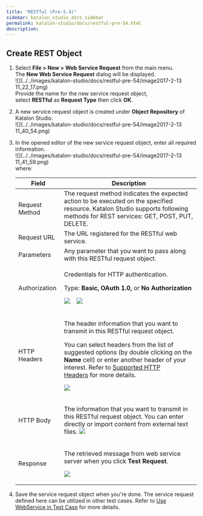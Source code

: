 ```yaml
---
title: "RESTful (Pre-5.4)" 
sidebar: katalon_studio_docs_sidebar
permalink: katalon-studio/docs/restful-pre-54.html 
description: 
---
```

Create REST Object
------------------

1.  Select **File > New > Web Service Request** from the main menu. The **New Web Service Request** dialog will be displayed.  
    ![](../../images/katalon-studio/docs/restful-pre-54/image2017-2-13 11_22_17.png)  
    Provide the name for the new service request object, select **RESTful** as **Request Type** then click **OK**.  
      
    
2.  A new service request object is created under **Object Repository** of Katalon Studio.  
    ![](../../images/katalon-studio/docs/restful-pre-54/image2017-2-13 11_40_54.png)  
      
    
3.  In the opened editor of the new service request object, enter all required information.  
    ![](../../images/katalon-studio/docs/restful-pre-54/image2017-2-13 11_41_59.png)  
    where:
    
    <table class="relative-table wrapped confluenceTable" style="table-layout: fixed;"><thead><tr><th class="xtd-0-0 confluenceTh" style="">Field</th><th class="xtd-0-1 confluenceTh" style="">Description</th></tr></thead><tbody style=""><tr class="xtr-1" style=""><td class="xtd-1-0 confluenceTd" style="">Request Method</td><td class="xtd-1-1 confluenceTd" style=""><span style="">The request method indicates the expected action to be executed on the specified resource. Katalon Studio supports following methods for REST services: GET, POST, PUT, DELETE.</span></td></tr><tr class="xtr-2" style=""><td class="xtd-2-0 confluenceTd" style="">Request URL</td><td class="xtd-2-1 confluenceTd" style="">The URL registered for the RESTful web service.</td></tr><tr class="xtr-3" style=""><td class="xtd-3-0 confluenceTd" style="">Parameters</td><td class="xtd-3-1 confluenceTd" style="">Any parameter that you want to pass along with this RESTful request object.</td></tr><tr class="xtr-4" style=""><td class="xtd-4-0 confluenceTd" style=""><div class="content-wrapper" style=""><p style="">Authorization</p></div></td><td class="xtd-4-1 confluenceTd" style=""><div class="content-wrapper" style=""><p style=""><span style="">Credentials for HTTP authentication.<br style=""></span></p><p style=""><span style="">Type: <strong style="">Basic, OAuth 1.0, </strong>or <strong style=""></strong><strong style="">No Authorization</strong><br style=""></span></p><p style=""><span class="confluence-embedded-file-wrapper" style=""><img class="confluence-embedded-image" src="../../images/katalon-studio/docs/restful-pre-54/image2017-2-13 13_31_8.png" data-image-src="/download/attachments/5116880/image2017-2-13%2013%3A31%3A8.png?version=1&amp;modificationDate=1503888019000&amp;api=v2" data-unresolved-comment-count="0" data-linked-resource-id="5116888" data-linked-resource-version="1" data-linked-resource-type="attachment" data-linked-resource-default-alias="image2017-2-13 13:31:8.png" data-base-url="https://docs.katalon.com" data-linked-resource-content-type="image/png" data-linked-resource-container-id="5116880" data-linked-resource-container-version="1" style=""></span>&nbsp;&nbsp;&nbsp; <span class="confluence-embedded-file-wrapper" style=""><img class="confluence-embedded-image" src="../../images/katalon-studio/docs/restful-pre-54/image2017-8-28 9_49_5.png" data-image-src="/download/attachments/5116880/image2017-8-28%209%3A49%3A5.png?version=1&amp;modificationDate=1503888546000&amp;api=v2" data-unresolved-comment-count="0" data-linked-resource-id="5116917" data-linked-resource-version="1" data-linked-resource-type="attachment" data-linked-resource-default-alias="image2017-8-28 9:49:5.png" data-base-url="https://docs.katalon.com" data-linked-resource-content-type="image/png" data-linked-resource-container-id="5116880" data-linked-resource-container-version="1" style=""></span></p></div></td></tr><tr class="xtr-5" style=""><td class="xtd-5-0 confluenceTd" style="">HTTP Headers</td><td class="xtd-5-1 confluenceTd" style=""><div class="content-wrapper" style=""><p style="">The header information that you want to transmit in this RESTful request object.</p><p style="">You can select headers from the list of suggested options (by double clicking on the <strong style="">Name</strong> cell) or enter another header of your interest. Refer to&nbsp;<a href="#RESTful(Pre-5.4)-SupportedHTTPHeaders" style="">Supported HTTP Headers</a>&nbsp;for more details.</p><p style=""><span class="confluence-embedded-file-wrapper" style=""><img class="confluence-embedded-image" src="../../images/katalon-studio/docs/restful-pre-54/image2017-2-13 13_33_57.png" data-image-src="/download/attachments/5116880/image2017-2-13%2013%3A33%3A57.png?version=1&amp;modificationDate=1503888019000&amp;api=v2" data-unresolved-comment-count="0" data-linked-resource-id="5116889" data-linked-resource-version="1" data-linked-resource-type="attachment" data-linked-resource-default-alias="image2017-2-13 13:33:57.png" data-base-url="https://docs.katalon.com" data-linked-resource-content-type="image/png" data-linked-resource-container-id="5116880" data-linked-resource-container-version="1" style=""></span></p></div></td></tr><tr class="xtr-6" style=""><td class="xtd-6-0 confluenceTd" colspan="1" style="">HTTP Body</td><td class="xtd-6-1 confluenceTd" colspan="1" style=""><div class="content-wrapper" style=""><p style="">The information that you want to transmit in this RESTful request object. You can enter directly or import content from external text files. <span class="confluence-embedded-file-wrapper" style=""><img class="confluence-embedded-image" src="../../images/katalon-studio/docs/restful-pre-54/image2017-2-13 13_38_29.png" data-image-src="/download/attachments/5116880/image2017-2-13%2013%3A38%3A29.png?version=1&amp;modificationDate=1503888019000&amp;api=v2" data-unresolved-comment-count="0" data-linked-resource-id="5116890" data-linked-resource-version="1" data-linked-resource-type="attachment" data-linked-resource-default-alias="image2017-2-13 13:38:29.png" data-base-url="https://docs.katalon.com" data-linked-resource-content-type="image/png" data-linked-resource-container-id="5116880" data-linked-resource-container-version="1" style=""></span></p></div></td></tr><tr class="xtr-7" style=""><td class="xtd-7-0 confluenceTd" colspan="1" style="">Response</td><td class="xtd-7-1 confluenceTd" colspan="1" style=""><div class="content-wrapper" style=""><p style="">The retrieved message from web service server when you click <strong style="">Test Request</strong>.</p><p style=""><span class="confluence-embedded-file-wrapper" style=""><img class="confluence-embedded-image" src="../../images/katalon-studio/docs/restful-pre-54/image2017-2-13 13_58_30.png" data-image-src="/download/attachments/5116880/image2017-2-13%2013%3A58%3A30.png?version=1&amp;modificationDate=1503888019000&amp;api=v2" data-unresolved-comment-count="0" data-linked-resource-id="5116891" data-linked-resource-version="1" data-linked-resource-type="attachment" data-linked-resource-default-alias="image2017-2-13 13:58:30.png" data-base-url="https://docs.katalon.com" data-linked-resource-content-type="image/png" data-linked-resource-container-id="5116880" data-linked-resource-container-version="1" style=""></span></p></div></td></tr></tbody></table>
    
4.  Save the service request object when you're done. The service request defined here can be utilized in other test cases. Refer to [Use WebService in Test Case](#RESTful(Pre-5.4)-UseWebServiceinTestCase) for more details.